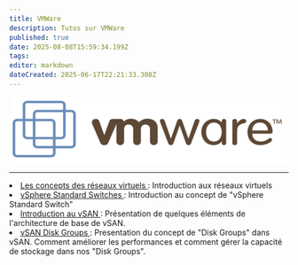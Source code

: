 ```yaml
---
title: VMWare
description: Tutos sur VMWare
published: true
date: 2025-08-08T15:59:34.199Z
tags: 
editor: markdown
dateCreated: 2025-06-17T22:21:33.308Z
---
```


<center>
		<img src="/vmware-logo-png-transparent.png" width="500" height="120">
</center>

---

<li><a href="/VMWare/Les_concepts_des_réseaux_virtuels"> Les concepts des réseaux virtuels </a> : Introduction aux réseaux virtuels </li>

<li><a href="/VMWare/vSphere_Standard_Switches"> vSphere Standard Switches </a> : Introduction au concept de "vSphere Standard Switch" </li>

<li><a href="/VMWare/Introduction_vSAN"> Introduction au vSAN </a> : Présentation de quelques éléments de l'architecture de base de vSAN.</li>

<li><a href="/VMWare/vSAN_Disk_Groups"> vSAN Disk Groups </a> : Presentation du concept de "Disk Groups" dans vSAN. Comment améliorer les performances et comment gérer la capacité de stockage dans nos "Disk Groups".
</li>



